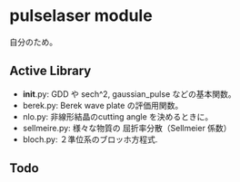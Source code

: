 # pulselaser module

自分のため。

## Active Library

- **init**.py: GDD や sech^2, gaussian_pulse などの基本関数。
- berek.py: Berek wave plate の評価用関数。
- nlo.py: 非線形結晶のcutting angle を決めるときに。
- sellmeire.py: 様々な物質の 屈折率分散（Sellmeier 係数）
- bloch.py: ２準位系のブロッホ方程式.

## Todo
